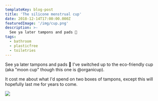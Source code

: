 ```yaml
---
templateKey: blog-post
title: 'The silicone menstrual cup'
date: 2018-12-14T17:00:00.000Z
featuredImage: '/img/cup.png'
description: >-
  See ya later tampons and pads 🤘
tags:
  - bathroom
  - plasticfree
  - toiletries
---
```


See ya later tampons and pads 🤘 I've switched up to the eco-friendly cup (aka "moon cup" though this one is @organicup).

It cost me about what I'd spend on two boxes of tampons, except this will hopefully last me for years to come.

![](/img/cup.png)
